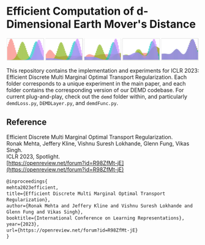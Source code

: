 # Efficient Computation of d-Dimensional Earth Mover's Distance
![DEMD Minimization](assets/demd_hists.png)

This repository contains the implementation and experiments for ICLR 2023: Efficient Discrete Multi Marginal Optimal Transport Regularization.
Each folder corresponds to a unique experiment in the main paper, and each folder contains the corresponding version of our DEMD codebase.
For current plug-and-play, check out the `demd` folder within, and particularly `demdLoss.py`, `DEMDLayer.py`, and `demdFunc.py`.



## Reference
Efficient Discrete Multi Marginal Optimal Transport Regularization.  
Ronak Mehta, Jeffery Kline, Vishnu Suresh Lokhande, Glenn Fung, Vikas Singh.  
ICLR 2023, Spotlight.  
[https://openreview.net/forum?id=R98ZfMt-jE](https://openreview.net/forum?id=R98ZfMt-jE)

```
@inproceedings{
mehta2023efficient,
title={Efficient Discrete Multi Marginal Optimal Transport Regularization},
author={Ronak Mehta and Jeffery Kline and Vishnu Suresh Lokhande and Glenn Fung and Vikas Singh},
booktitle={International Conference on Learning Representations},
year={2023},
url={https://openreview.net/forum?id=R98ZfMt-jE}
}
```
